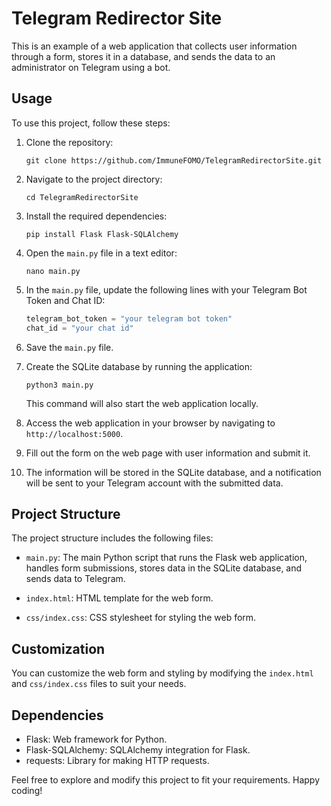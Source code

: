 # Telegram Redirector Site

This is an example of a web application that collects user information through a form, stores it in a database, and sends the data to an administrator on Telegram using a bot.

## Usage

To use this project, follow these steps:

1. Clone the repository:

   ```shell
   git clone https://github.com/ImmuneFOMO/TelegramRedirectorSite.git
   ```

2. Navigate to the project directory:

   ```shell
   cd TelegramRedirectorSite
   ```

3. Install the required dependencies:

   ```shell
   pip install Flask Flask-SQLAlchemy
   ```

4. Open the `main.py` file in a text editor:

   ```shell
   nano main.py
   ```

5. In the `main.py` file, update the following lines with your Telegram Bot Token and Chat ID:

   ```python
   telegram_bot_token = "your telegram bot token"
   chat_id = "your chat id"
   ```

6. Save the `main.py` file.

7. Create the SQLite database by running the application:

   ```shell
   python3 main.py
   ```

   This command will also start the web application locally.

8. Access the web application in your browser by navigating to `http://localhost:5000`.

9. Fill out the form on the web page with user information and submit it.

10. The information will be stored in the SQLite database, and a notification will be sent to your Telegram account with the submitted data.

## Project Structure

The project structure includes the following files:

- `main.py`: The main Python script that runs the Flask web application, handles form submissions, stores data in the SQLite database, and sends data to Telegram.

- `index.html`: HTML template for the web form.

- `css/index.css`: CSS stylesheet for styling the web form.

## Customization

You can customize the web form and styling by modifying the `index.html` and `css/index.css` files to suit your needs.

## Dependencies

- Flask: Web framework for Python.
- Flask-SQLAlchemy: SQLAlchemy integration for Flask.
- requests: Library for making HTTP requests.

Feel free to explore and modify this project to fit your requirements. Happy coding!

```
